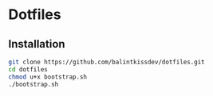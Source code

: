 # Dotfiles

## Installation
```bash
git clone https://github.com/balintkissdev/dotfiles.git
cd dotfiles
chmod u+x bootstrap.sh
./bootstrap.sh
```
